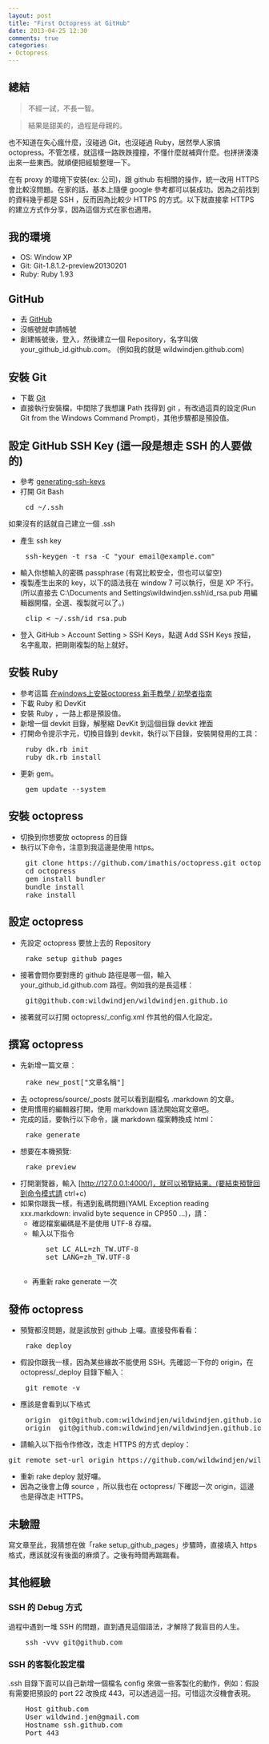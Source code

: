 ```yaml
---
layout: post
title: "First Octopress at GitHub"
date: 2013-04-25 12:30
comments: true
categories: 
- Octopress
---
```

## 總結
> 不經一試，不長一智。

> 結果是甜美的，過程是母親的。

也不知道在失心瘋什麼，沒碰過 Git，也沒碰過 Ruby，居然學人家搞 octopress。不管怎樣，就這樣一路跌跌撞撞，不懂什麼就補齊什麼。也拼拼湊湊出來一些東西。就順便把經驗整理一下。

在有 proxy 的環境下安裝(ex: 公司)，跟 github 有相關的操作，統一改用 HTTPS 會比較沒問題。在家的話，基本上隨便 google 參考都可以裝成功。因為之前找到的資料幾乎都是 SSH ，反而因為比較少 HTTPS 的方式。以下就直接拿 HTTPS 的建立方式作分享，因為這個方式在家也適用。

## 我的環境
+ OS: Window XP
+ Git: Git-1.8.1.2-preview20130201
+ Ruby: Ruby 1.93

## GitHub
+ 去 [GitHub](http://github.com "GitHub")
+ 沒帳號就申請帳號
+ 創建帳號後，登入，然後建立一個 Repository，名字叫做 your_github_id.github.com。 (例如我的就是 wildwindjen.github.com)

## 安裝 Git
+ 下載 [Git](http://git-scm.com/ "Git")
+ 直接執行安裝檔，中間除了我想讓 Path 找得到 git ，有改過這頁的設定(Run Git from the Windows Command Prompt)，其他步驟都是預設值。

## 設定 GitHub SSH Key (這一段是想走 SSH 的人要做的)
+ 參考 [generating-ssh-keys](https://help.github.com/articles/generating-ssh-keys "generating-ssh-keys")
+ 打開 Git Bash
<pre>
    cd ~/.ssh
</pre>
如果沒有的話就自己建立一個 .ssh
+ 產生 ssh key
<pre>
    ssh-keygen -t rsa -C "your_email@example.com"
</pre>
+ 輸入你想輸入的密碼 passphrase (有寫比較安全，但也可以留空)
+ 複製產生出來的 key，以下的語法我在 window 7 可以執行，但是 XP 不行。(所以直接去 C:\Documents and Settings\wildwindjen\.ssh\id_rsa.pub 用編輯器開檔，全選、複製就可以了。)
<pre>
    clip < ~/.ssh/id_rsa.pub
</pre>
+ 登入 GitHub > Account Setting > SSH Keys，點選 Add SSH Keys 按鈕，名字亂取，把剛剛複製的貼上就好。

## 安裝 Ruby
+ 參考這篇 [在windows上安裝octopress 新手教學 / 初學者指南](http://itspg.github.io/blog/2012/02/29/octopress-on-windows-tutorial/ "在windows上安裝octopress 新手教學 / 初學者指南")
+ 下載 Ruby 和 DevKit
+ 安裝 Ruby ，一路上都是預設值。
+ 新增一個 devkit 目錄，解壓縮 DevKit 到這個目錄 devkit 裡面
+ 打開命令提示字元，切換目錄到 devkit，執行以下目錄，安裝開發用的工具：
<pre>
    ruby dk.rb init
    ruby dk.rb install
</pre>
+ 更新 gem。
<pre>
    gem update --system
</pre>

## 安裝 octopress
+ 切換到你想要放 octopress 的目錄
+ 執行以下命令，注意到我這邊是使用 https。
<pre>
	git clone https://github.com/imathis/octopress.git octopress
	cd octopress
	gem install bundler
	bundle install
	rake install
</pre>

## 設定 octopress
+ 先設定 octopress 要放上去的 Repository
<pre>
    rake setup_github_pages
</pre>
+ 接著會問你要對應的 github 路徑是哪一個，輸入 your_github_id.github.com 路徑。例如我的是長這樣：
<pre>
    git@github.com:wildwindjen/wildwindjen.github.io
</pre>
+ 接著就可以打開 octopress/_config.xml 作其他的個人化設定。

## 撰寫 octopress
+ 先新增一篇文章：
<pre>
    rake new_post["文章名稱"]
</pre>
+ 去 octopress/source/_posts 就可以看到副檔名 .markdown 的文章。
+ 使用慣用的編輯器打開，使用 markdown 語法開始寫文章吧。
+ 完成的話，要執行以下命令，讓 markdown 檔案轉換成 html：
<pre>
    rake generate
</pre>
+ 想要在本機預覽:
<pre>
    rake preview
</pre>
+ 打開瀏覽器，輸入 [http://127.0.0.1:4000/]，就可以預覽結果。(要結束預覽回到命令模式請 ctrl+c)
+ 如果你跟我一樣，有遇到亂碼問題(YAML Exception reading xxx.markdown: invalid byte sequence in CP950 ...)，請：
    + 確認檔案編碼是不是使用 UTF-8 存檔。
    + 輸入以下指令
    <pre>
        set LC_ALL=zh_TW.UTF-8
        set LANG=zh_TW.UTF-8
    </pre>
    + 再重新 rake generate 一次
    
## 發佈 octopress
+ 預覽都沒問題，就是該放到 github 上囉。直接發佈看看：
<pre>
    rake deploy
</pre>
+ 假設你跟我一樣，因為某些緣故不能使用 SSH。先確認一下你的 origin，在 octopress/_deploy 目錄下輸入：
<pre>
    git remote -v
</pre>
+ 應該是會看到以下格式
<pre>
    origin  git@github.com:wildwindjen/wildwindjen.github.io (fetch)
    origin  git@github.com:wildwindjen/wildwindjen.github.io (push)
</pre>
+ 請輸入以下指令作修改，改走 HTTPS 的方式 deploy：
<pre>
git remote set-url origin https://github.com/wildwindjen/wildwindjen.github.com.git
</pre>
+ 重新 rake deploy 就好囉。
+ 因為之後會上傳 source ，所以我也在 octopress/ 下確認一次 origin，這邊也是得改走 HTTPS。

## 未驗證
寫文章至此，我猜想在做「rake setup_github_pages」步驟時，直接填入 https 格式，應該就沒有後面的麻煩了。之後有時間再踹踹看。

## 其他經驗
### SSH 的 Debug 方式
過程中遇到一堆 SSH 的問題，直到遇見這個語法，才解除了我盲目的人生。
<pre>
    ssh -vvv git@github.com
</pre>

### SSH 的客製化設定檔
.ssh 目錄下面可以自己新增一個檔名 config 來做一些客製化的動作，例如：假設有需要把預設的 port 22 改換成 443，可以透過這一招。可惜這次沒機會表現。
<pre>
    Host github.com
    User wildwind.jen@gmail.com
    Hostname ssh.github.com
    Port 443
</pre>